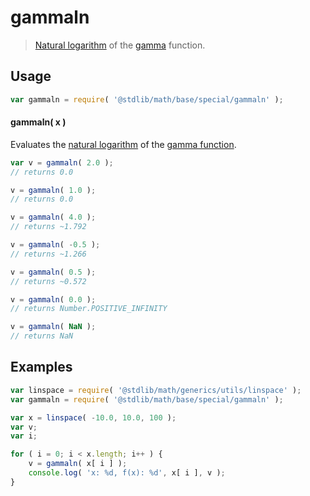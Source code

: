 gammaln
===

> [Natural logarithm][ln] of the [gamma][gamma-function] function.


<section class="usage">

## Usage

``` javascript
var gammaln = require( '@stdlib/math/base/special/gammaln' );
```

#### gammaln( x )

Evaluates the [natural logarithm][ln] of the [gamma function][gamma-function].

``` javascript
var v = gammaln( 2.0 );
// returns 0.0

v = gammaln( 1.0 );
// returns 0.0

v = gammaln( 4.0 );
// returns ~1.792

v = gammaln( -0.5 );
// returns ~1.266

v = gammaln( 0.5 );
// returns ~0.572

v = gammaln( 0.0 );
// returns Number.POSITIVE_INFINITY

v = gammaln( NaN );
// returns NaN
```

</section>

<!-- /.usage -->


<section class="examples">

## Examples

``` javascript
var linspace = require( '@stdlib/math/generics/utils/linspace' );
var gammaln = require( '@stdlib/math/base/special/gammaln' );

var x = linspace( -10.0, 10.0, 100 );
var v;
var i;

for ( i = 0; i < x.length; i++ ) {
    v = gammaln( x[ i ] );
    console.log( 'x: %d, f(x): %d', x[ i ], v );
}
```

</section>

<!-- /.examples -->


<section class="links">

<!-- FIXME: links -->

[gamma-function]: https://github.com/math-io/gamma
[ln]: https://github.com/math-io/ln

</section>

<!-- /.links -->
